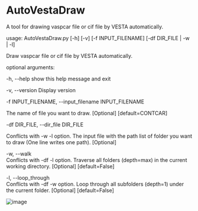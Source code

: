# AutoVestaDraw
A tool for drawing vaspcar file or cif file by VESTA automatically.

usage: AutoVestaDraw.py [-h] [-v] [-f INPUT_FILENAME] [-df DIR_FILE | -w | -l]

Draw vaspcar file or cif file by VESTA automatically.

optional arguments:

  -h, --help            show this help message and exit
  
  -v, --version         Display version
  
  -f INPUT_FILENAME, --input_filename INPUT_FILENAME
  
  The name of file you want to draw. [Optional] [default=CONTCAR]
                        
  -df DIR_FILE, --dir_file DIR_FILE
  
  Conflicts with -w -l option. The input file with the path list of folder you want to draw (One
                        line writes one path). [Optional]
                        
  -w, --walk            
  Conflicts with -df -l option. Traverse all folders (depth=max) in the current working
                        directory. [Optional] [default=False]
                        
  -l, --loop_through    
  Conflicts with -df -w option. Loop through all subfolders (depth=1) under the current folder.
                        [Optional] [default=False]


![image](https://github.com/kiviwan/AutoVestaDraw/blob/main/demo.gif?raw=true)
